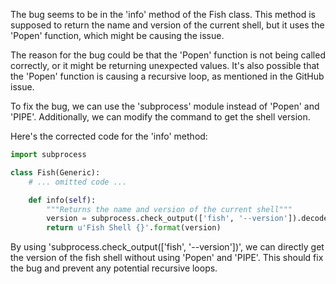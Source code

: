 The bug seems to be in the 'info' method of the Fish class. This method is supposed to return the name and version of the current shell, but it uses the 'Popen' function, which might be causing the issue.

The reason for the bug could be that the 'Popen' function is not being called correctly, or it might be returning unexpected values. It's also possible that the 'Popen' function is causing a recursive loop, as mentioned in the GitHub issue.

To fix the bug, we can use the 'subprocess' module instead of 'Popen' and 'PIPE'. Additionally, we can modify the command to get the shell version.

Here's the corrected code for the 'info' method:

```python
import subprocess

class Fish(Generic):
    # ... omitted code ...

    def info(self):
        """Returns the name and version of the current shell"""
        version = subprocess.check_output(['fish', '--version']).decode('utf-8').strip()
        return u'Fish Shell {}'.format(version)
```

By using 'subprocess.check_output(['fish', '--version'])', we can directly get the version of the fish shell without using 'Popen' and 'PIPE'. This should fix the bug and prevent any potential recursive loops.